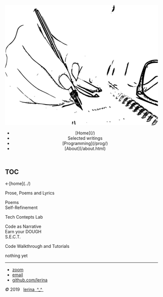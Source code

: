 <img class="topPix" src="../pix/writings.svg" alt="Writings" />

<div class="container">
<header class="main-header clearfix">

<nav class="main-menu">
<ul>
<li class="main-menu__item">[Home](/)</li>
<li class="main-menu__item">Selected writings</li>
<li class="main-menu__item">[Programming](/prog/)</li>
<li class="main-menu__item">[About](/about.html)</li>
</ul>
</nav><!-- nav -->
</header><!-- header -->

<span id="top"></span>
<section class="sponsors-wrapper clearfix">
<main class="content-area">

<div class="sponsor purple" id="TOC">
<h2>TOC</h2>
&lt;-[home](../)  

<span id="prose">Prose, Poems and Lyrics</span>  
- [Poems](./poems.html)  
- [Self-Refinement](./refinement.html)  

<span id="lab">Tech Contepts Lab</span>  
- [Code as Narrative](code_as_narrative.html)  
- [Earn your DOUGH](earn_your_dough.html)  
- [S.E.C.T.](sect.html)

<span id="walkthrough">Code Walkthrough and Tutorials</span>  
- [nothing yet](./)

---
</main>
</section><!-- sponsors-wrapper -->

</div><!-- container -->

<footer class="footer">


-   [zoom]()
-   [email](mailto:learningrustrpg@gmail.com)
-   [github.com/lerina](https://github.com/lerina)


<div id="copy"><em>&#xa9;</em> 2019  &nbsp; <a href="http://razafy.com" target="_blank"> <span class="le">le</span><span class="ri">ri</span><span class="na">na</span>  ^_^ </a></div>

</footer><!-- footer -->
